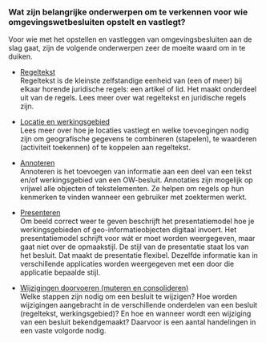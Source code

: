 ### Wat zijn belangrijke onderwerpen om te verkennen voor wie omgevingswetbesluiten opstelt en vastlegt?

Voor wie met het opstellen en vastleggen van omgevingsbesluiten aan de slag
gaat, zijn de volgende onderwerpen zeer de moeite waard om in te duiken.

-   [Regeltekst](https://wegwijzerstoptpod.nl/regeltekst)  
    Regeltekst is de kleinste zelfstandige eenheid van (een of meer) bij elkaar
    horende juridische regels: een artikel of lid. Het maakt onderdeel uit van
    de regels. Lees meer over wat regeltekst en juridische regels zijn.

-   [Locatie en
    werkingsgebied](https://wegwijzerstoptpod.nl/locatie-en-werkingsgebied)  
    Lees meer over hoe je locaties vastlegt en welke toevoegingen nodig zijn om
    geografische gegevens te combineren (stapelen), te waarderen (activiteit
    toekennen) of te koppelen aan regeltekst.

-   [Annoteren](https://wegwijzerstoptpod.nl/annoteren)  
    Annoteren is het toevoegen van informatie aan een deel van een tekst en/of
    werkingsgebied van een OW-besluit. Annotaties zijn mogelijk op vrijwel alle
    objecten of tekstelementen. Ze helpen om regels op hun kenmerken te vinden
    wanneer een gebruiker met zoektermen werkt.

-   [Presenteren](https://wegwijzerstoptpod.nl/presenteren)  
    Om beeld correct weer te geven beschrijft het presentatiemodel hoe je
    werkingsgebieden of geo-informatieobjecten digitaal invoert. Het
    presentatiemodel schrijft voor wát er moet worden weergegeven, maar gaat
    niet over de opmaakstijl. De stijl van de presentatie staat los van het
    besluit. Dat maakt de presentatie flexibel. Dezelfde informatie kan in
    verschillende applicaties worden weergegeven met een door die applicatie
    bepaalde stijl.

-   [Wijzigingen doorvoeren (muteren en
    consolideren)](https://wegwijzerstoptpod.nl/muteren-en-consolideren)  
    Welke stappen zijn nodig om een besluit te wijzigen? Hoe worden wijzigingen
    aangebracht in de verschillende onderdelen van een besluit (regeltekst,
    werkingsgebied)? En hoe en wanneer wordt een wijziging van een besluit
    bekendgemaakt? Daarvoor is een aantal handelingen in een vaste volgorde
    nodig.
